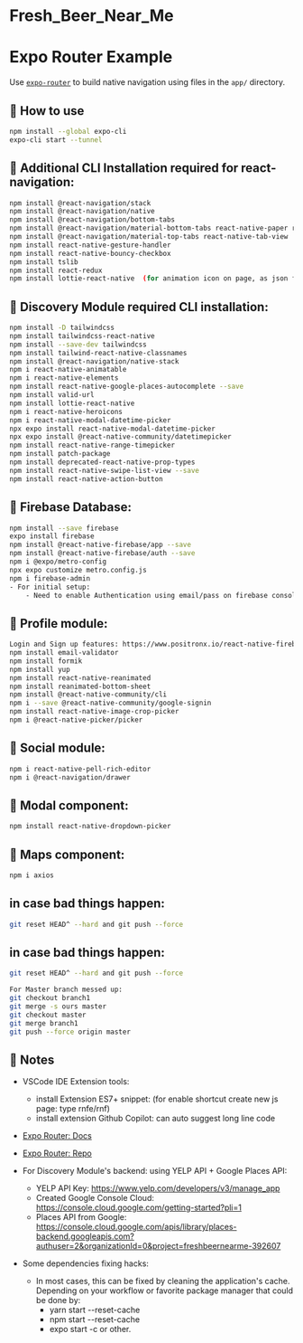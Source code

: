 # Fresh_Beer_Near_Me

# Expo Router Example

Use [`expo-router`](https://expo.github.io/router) to build native navigation using files in the `app/` directory.

## 🚀 How to use

```sh
npm install --global expo-cli
expo-cli start --tunnel
```

## 🚀 Additional CLI Installation required for react-navigation:

```sh
npm install @react-navigation/stack
npm install @react-navigation/native
npm install @react-navigation/bottom-tabs
npm install @react-navigation/material-bottom-tabs react-native-paper react-native-vector-icons
npm install @react-navigation/material-top-tabs react-native-tab-view
npm install react-native-gesture-handler
npm install react-native-bouncy-checkbox
npm install tslib
npm install react-redux
npm install lottie-react-native  (for animation icon on page, as json file)
```

## 📝 Discovery Module required CLI installation:

```sh
npm install -D tailwindcss
npm install tailwindcss-react-native
npm install --save-dev tailwindcss
npm install tailwind-react-native-classnames
npm install @react-navigation/native-stack
npm i react-native-animatable
npm i react-native-elements
npm install react-native-google-places-autocomplete --save
npm install valid-url
npm install lottie-react-native
npm i react-native-heroicons
npm i react-native-modal-datetime-picker
npx expo install react-native-modal-datetime-picker
npx expo install @react-native-community/datetimepicker
npm install react-native-range-timepicker
npm install patch-package
npm install deprecated-react-native-prop-types
npm install react-native-swipe-list-view --save
npm install react-native-action-button
```

## 📝 Firebase Database:

```sh
npm install --save firebase
expo install firebase
npm install @react-native-firebase/app --save
npm install @react-native-firebase/auth --save
npm i @expo/metro-config
npx expo customize metro.config.js
npm i firebase-admin
- For initial setup:
    - Need to enable Authentication using email/pass on firebase console page
```

## 📝 Profile module:

```sh
Login and Sign up features: https://www.positronx.io/react-native-firebase-login-and-user-registration-tutorial/
npm install email-validator
npm install formik
npm install yup
npm install react-native-reanimated
npm install reanimated-bottom-sheet
npm install @react-native-community/cli
npm i --save @react-native-community/google-signin
npm install react-native-image-crop-picker
npm i @react-native-picker/picker
```

## 📝 Social module:

```sh
npm i react-native-pell-rich-editor
npm i @react-navigation/drawer
```

## 📝 Modal component:

```sh
npm install react-native-dropdown-picker
```

## 📝 Maps component:

```sh
npm i axios
```

## in case bad things happen:

```sh
git reset HEAD^ --hard and git push --force
```

## in case bad things happen:

```sh
git reset HEAD^ --hard and git push --force

For Master branch messed up:
git checkout branch1
git merge -s ours master
git checkout master
git merge branch1
git push --force origin master
```

## 📝 Notes

- VSCode IDE Extension tools:

  - install Extension ES7+ snippet: (for enable shortcut create new js page: type rnfe/rnf)
  - install extension Github Copilot: can auto suggest long line code

- [Expo Router: Docs](https://expo.github.io/router)
- [Expo Router: Repo](https://github.com/expo/router)

- For Discovery Module's backend: using YELP API + Google Places API:

  - YELP API Key: https://www.yelp.com/developers/v3/manage_app
  - Created Google Console Cloud: https://console.cloud.google.com/getting-started?pli=1
  - Places API from Google: https://console.cloud.google.com/apis/library/places-backend.googleapis.com?authuser=2&organizationId=0&project=freshbeernearme-392607

- Some dependencies fixing hacks:
  - In most cases, this can be fixed by cleaning the application's cache. Depending on your workflow or favorite package manager that could be done by:
    - yarn start --reset-cache
    - npm start --reset-cache
    - expo start -c
      or other.
